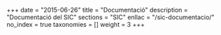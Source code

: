+++
date        = "2015-06-26"
title       = "Documentació"
description = "Documentació del SIC"
sections    = "SIC"
enllac		= "/sic-documentacio/"
no_index 	= true
taxonomies  = []
weight 		= 3
+++
